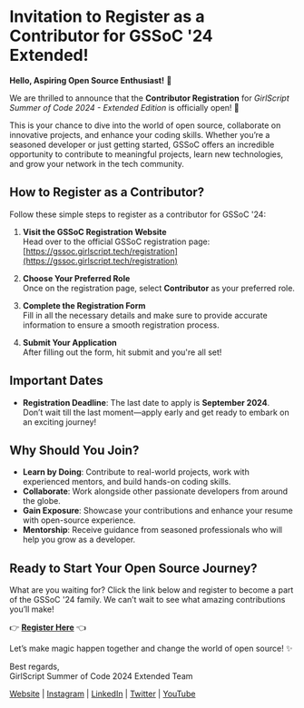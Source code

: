 # Invitation to Register as a Contributor for GSSoC '24 Extended!

**Hello, Aspiring Open Source Enthusiast!** 🎉

We are thrilled to announce that the **Contributor Registration** for *GirlScript Summer of Code 2024 - Extended Edition* is officially open! 🚀

This is your chance to dive into the world of open source, collaborate on innovative projects, and enhance your coding skills. Whether you’re a seasoned developer or just getting started, GSSoC offers an incredible opportunity to contribute to meaningful projects, learn new technologies, and grow your network in the tech community.

## How to Register as a Contributor?

Follow these simple steps to register as a contributor for GSSoC '24:

1. **Visit the GSSoC Registration Website**  
   Head over to the official GSSoC registration page:  
   [https://gssoc.girlscript.tech/registration](https://gssoc.girlscript.tech/registration)

2. **Choose Your Preferred Role**  
   Once on the registration page, select **Contributor** as your preferred role.

3. **Complete the Registration Form**  
   Fill in all the necessary details and make sure to provide accurate information to ensure a smooth registration process.

4. **Submit Your Application**  
   After filling out the form, hit submit and you're all set!

## Important Dates

- **Registration Deadline**: The last date to apply is **September 2024**.  
   Don’t wait till the last moment—apply early and get ready to embark on an exciting journey!

## Why Should You Join?

- **Learn by Doing**: Contribute to real-world projects, work with experienced mentors, and build hands-on coding skills.
- **Collaborate**: Work alongside other passionate developers from around the globe.
- **Gain Exposure**: Showcase your contributions and enhance your resume with open-source experience.
- **Mentorship**: Receive guidance from seasoned professionals who will help you grow as a developer.

## Ready to Start Your Open Source Journey?

What are you waiting for? Click the link below and register to become a part of the GSSoC '24 family. We can’t wait to see what amazing contributions you’ll make!  

👉 **[Register Here](https://gssoc.girlscript.tech/registration)** 👈

Let’s make magic happen together and change the world of open source! ✨

Best regards,  
GirlScript Summer of Code 2024 Extended Team

[Website](https://gssoc.girlscript.tech/) | [Instagram](https://www.instagram.com/girlscriptsummerofcode/) | [LinkedIn](https://www.linkedin.com/company/girlscriptsoc/) | [Twitter](https://x.com/girlscriptsoc) | [YouTube](https://www.youtube.com/@girlscriptfoundation45)
